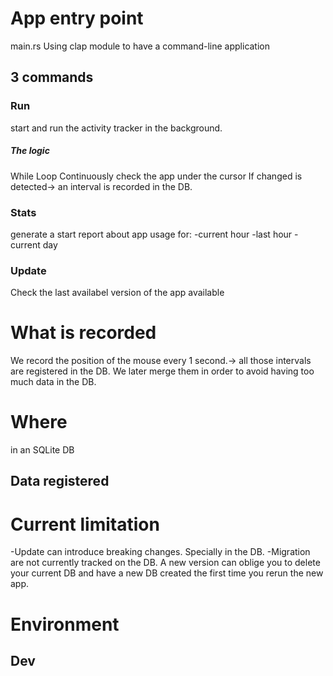 # App entry point
main.rs
Using clap module to have a command-line application
## 3 commands
### Run
start and run the activity tracker in the background.
##### The logic
While Loop
Continuously check the app under the cursor
If changed is detected-> an interval is recorded in the DB.

### Stats
generate a start report about app usage for:
-current hour
-last hour
-current day
### Update
Check the last availabel version of the app available
# What is recorded
We record the position of the mouse every 1 second.-> all those intervals are registered in the DB.
We later merge them in order to avoid having too much data in the DB.
# Where 
in an SQLite DB
## Data registered

# Current limitation
-Update can introduce breaking changes. Specially in the DB. 
-Migration are not currently tracked on the DB. A new version can oblige you to delete your current DB and have a new DB created the first time you rerun the new app.


# Environment 
## Dev
